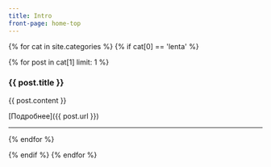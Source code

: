 ```yaml
---
title: Intro
front-page: home-top
---
```


{% for cat in site.categories %}
{% if cat[0] == 'lenta' %}

{% for post in cat[1] limit: 1 %}
### {{ post.title }}

{{ post.content }}

[Подробнее]({{ post.url }})

****** 

{% endfor %}

{% endif %}
{% endfor %}
